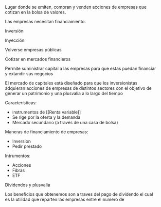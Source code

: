 Lugar donde se emiten, compran y venden acciones de empresas que cotizan en la bolsa de valores. 

Las empresas necesitan financiamiento.

Inversión

Inyección 

Volverse empresas públicas

Cotizar en mercados financieros

Permite suministrar capital a las empresas para que estas puedan financiar y extandir sus negocios 

El mercado de capitales está diseñado para que los inversionistas adquieran acciones de empresas de distintos sectores con el objetivo de generar un patrimonio y una plusvalia a lo largo del tiempo

Características: 

* instrumentos de [[Renta variable]] 
* Se rige por la oferta y la demanda 
* Mercado secundario (a través de una casa de bolsa)

Maneras de financiamiento de empresas:

- Inversion
- Pedir prestado

Intrumentos: 

- Acciones
- Fibras
- ETF

Dividendos y plusvalia

Los beneficios que obtenemos son a traves del pago de dividendo el cual es la utilidad que reparten las empresas entre el numero de 